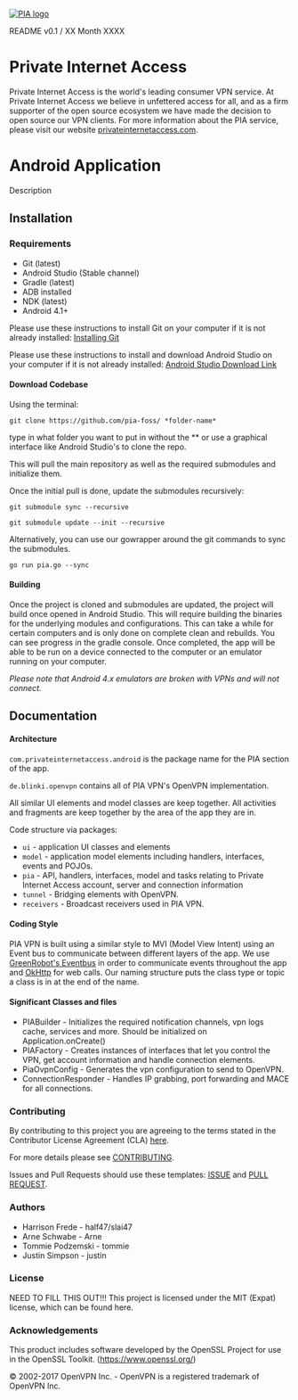 [![PIA logo][pia-image]][pia-url]

README v0.1 / XX Month XXXX

# Private Internet Access
Private Internet Access is the world's leading consumer VPN service. At Private Internet Access we believe in unfettered access for all, and as a firm supporter of the open source ecosystem we have made the decision to open source our VPN clients. For more information about the PIA service, please visit our website [privateinternetaccess.com](https://privateinternetaccess.com).

# Android Application
Description


## Installation

### Requirements
 - Git (latest)
 - Android Studio (Stable channel)
 - Gradle (latest)
 - ADB installed
 - NDK (latest)
 - Android 4.1+


Please use these instructions to install Git on your computer if it is not already installed: [Installing Git](https://gist.github.com/derhuerst/1b15ff4652a867391f03)

Please use these instructions to install and download Android Studio on your computer if it is not already installed: [Android Studio Download Link](https://developer.android.com/studio/index.html)

#### Download Codebase
Using the terminal:

`git clone https://github.com/pia-foss/ *folder-name*`

type in what folder you want to put in without the ** or use a graphical interface like Android Studio's to clone the repo.

This will pull the main repository as well as the required submodules and initialize them.

Once the initial pull is done, update the submodules recursively:

`git submodule sync --recursive`

`git submodule update --init --recursive`

Alternatively, you can use our gowrapper around the git commands to sync the submodules.

`go run pia.go --sync`

#### Building

Once the project is cloned and submodules are updated, the project will build once opened in Android Studio. This will require building the binaries for the underlying modules and configurations. This can take a while for certain computers and is only done on complete clean and rebuilds. You can see progress in the gradle console. Once completed, the app will be able to be run on a device connected to the computer or an emulator running on your computer.

*Please note that Android 4.x emulators are broken with VPNs and will not connect.*

## Documentation

#### Architecture

`com.privateinternetaccess.android` is the package name for the PIA section of the app.

`de.blinki.openvpn` contains all of PIA VPN's OpenVPN implementation.

All similar UI elements and model classes are keep together. All activities and fragments are keep together by the area of the app they are in.

Code structure via packages:

* `ui` - application UI classes and elements
* `model` - application model elements including handlers, interfaces, events and POJOs.
* `pia` - API, handlers, interfaces, model and tasks relating to Private Internet Access account, server and connection information
* `tunnel` - Bridging elements with OpenVPN.
* `receivers` - Broadcast receivers used in PIA VPN.

#### Coding Style

PIA VPN is built using a similar style to MVI (Model View Intent) using an Event bus to communicate between different layers of the app. We use [GreenRobot's Eventbus](https://github.com/greenrobot/EventBus) in order to communicate events throughout the app and [OkHttp](http://square.github.io/okhttp/) for web calls. Our naming structure puts the class type or topic a class is in at the end of the name.

#### Significant Classes and files

* PIABuilder - Initializes the required notification channels, vpn logs cache, services and more. Should be initialized on Application.onCreate()
* PIAFactory - Creates instances of interfaces that let you control the VPN, get account information and handle connection elements.
* PiaOvpnConfig - Generates the vpn configuration to send to OpenVPN.
* ConnectionResponder - Handles IP grabbing, port forwarding and MACE for all connections.

### Contributing

By contributing to this project you are agreeing to the terms stated in the Contributor License Agreement (CLA) [here](/CLA.rst).

For more details please see [CONTRIBUTING](/CONTRIBUTING.md).

Issues and Pull Requests should use these templates: [ISSUE](/.github/ISSUE_TEMPLATE.md) and [PULL REQUEST](/.github/PULL_REQUEST_TEMPLATE.md).

### Authors

* Harrison Frede - half47/slai47
* Arne Schwabe - Arne
* Tommie Podzemski - tommie
* Justin Simpson - justin

### License

NEED TO FILL THIS OUT!!!
This project is licensed under the MIT (Expat) license, which can be found here.

### Acknowledgements

This product includes software developed by the OpenSSL Project for use in the OpenSSL Toolkit. (https://www.openssl.org/)

© 2002-2017 OpenVPN Inc. - OpenVPN is a registered trademark of OpenVPN Inc.


<!-- Markdown link & img dfn's -->
[pia-image]: https://www.privateinternetaccess.com/assets/PIALogo2x-0d1e1094ac909ea4c93df06e2da3db4ee8a73d8b2770f0f7d768a8603c62a82f.png
[pia-url]: https://www.privateinternetaccess.com/
[wiki]: https://en.wikipedia.org/wiki/Private_Internet_Access
